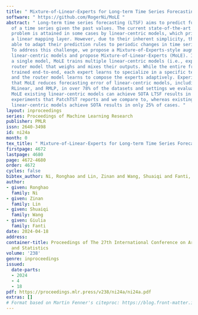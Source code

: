 ```yaml
---
title: " Mixture-of-Linear-Experts for Long-term Time Series Forecasting "
software: " https://github.com/RogerNi/MoLE "
abstract: " Long-term time series forecasting (LTSF) aims to predict future values
  of a time series given the past values. The current state-of-the-art (SOTA) on this
  problem is attained in some cases by linear-centric models, which primarily feature
  a linear mapping layer. However, due to their inherent simplicity, they are not
  able to adapt their prediction rules to periodic changes in time series patterns.
  To address this challenge, we propose a Mixture-of-Experts-style augmentation for
  linear-centric models and propose Mixture-of-Linear-Experts (MoLE). Instead of training
  a single model, MoLE trains multiple linear-centric models (i.e., experts) and a
  router model that weighs and mixes their outputs. While the entire framework is
  trained end-to-end, each expert learns to specialize in a specific temporal pattern,
  and the router model learns to compose the experts adaptively. Experiments show
  that MoLE reduces forecasting error of linear-centric models, including DLinear,
  RLinear, and RMLP, in over 78% of the datasets and settings we evaluated. By using
  MoLE existing linear-centric models can achieve SOTA LTSF results in 68% of the
  experiments that PatchTST reports and we compare to, whereas existing single-head
  linear-centric models achieve SOTA results in only 25% of cases. "
layout: inproceedings
series: Proceedings of Machine Learning Research
publisher: PMLR
issn: 2640-3498
id: ni24a
month: 0
tex_title: " Mixture-of-Linear-Experts for Long-term Time Series Forecasting "
firstpage: 4672
lastpage: 4680
page: 4672-4680
order: 4672
cycles: false
bibtex_author: Ni, Ronghao and Lin, Zinan and Wang, Shuaiqi and Fanti, Giulia
author:
- given: Ronghao
  family: Ni
- given: Zinan
  family: Lin
- given: Shuaiqi
  family: Wang
- given: Giulia
  family: Fanti
date: 2024-04-18
address:
container-title: Proceedings of The 27th International Conference on Artificial Intelligence
  and Statistics
volume: '238'
genre: inproceedings
issued:
  date-parts:
  - 2024
  - 4
  - 18
pdf: https://proceedings.mlr.press/v238/ni24a/ni24a.pdf
extras: []
# Format based on Martin Fenner's citeproc: https://blog.front-matter.io/posts/citeproc-yaml-for-bibliographies/
---
```

